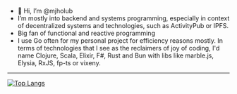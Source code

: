 - 👋 Hi, I’m @mjholub
- I’m mostly into backend and systems programming, especially in context of decentralized systems and technologies, such as ActivityPub or IPFS.
- Big fan of functional and reactive programming
- I use Go often for my personal project for efficiency reasons mostly. In terms of technologies that I see as the reclaimers of joy of coding, I'd name Clojure, Scala, Elixir, F#, Rust and Bun with libs like marble.js, Elysia, RxJS, fp-ts or vixeny.

---

[![Top Langs](https://github-readme-stats.vercel.app/api/top-langs/?username=mjholub&count_private=true&exclude_repo=Sage-Green-GTK---XFCE&langs_count=10&hide=css,html)](https://github.com/anuraghazra/github-readme-stats)
